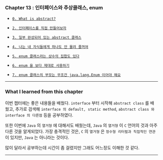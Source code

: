 
### Chapter 13 : 인터페이스와 추상클래스, enum

- [`0. What is abstract?`](https://velog.io/@jbw9964/GOJ-CH-13.0-13.3)
- [`2. 인터페이스를 직접 만들어보자`](https://velog.io/@jbw9964/GOJ-CH-13.0-13.3)
- [`3. 일부 완성되어 있는 abstract 클래스`](https://velog.io/@jbw9964/GOJ-CH-13.0-13.3)

- [`4. 나는 내 자식들에게 하나도 안 물려 줄꺼여`](https://velog.io/@jbw9964/GOJ-CH-13.4-13.7)
- [`5. enum 클래스라는 상수의 집합도 있다`](https://velog.io/@jbw9964/GOJ-CH-13.4-13.7)
- [`6. enum 을 보다 제대로 사용하기`](https://velog.io/@jbw9964/GOJ-CH-13.4-13.7)
- [`7. enum 클래스의 부모는 무조건 java.lang.Enum 이어야 해요`](https://velog.io/@jbw9964/GOJ-CH-13.4-13.7)

---

### What I learned from this chapter

이번 챕터에는 좋은 내용들을 배웠다. `interface` 부터 시작해 `abstract class` 를 배웠고, 추가로 검색해 `interface 의 default, static method`, `abstract class 와 interface 의 다른점` 등을 공부하였다.

또한 이번에 `Java` 의 `열거형` 에 대해서도 배웠는데, `Java` 의 `열거형` 이 `C` 언어의 것과 아주 다른 것을 알게되었다.
가장 충격적인 것은, `C` 의 `열거형` 은 `정수형 리터럴과 직접적인 연관` 이 있지만, `Java` 는 아니라는 것이다.

많이 달라서 공부하는데 시간이 좀 걸렸지만 그래도 어느정도 이해한 것 같다.

---
